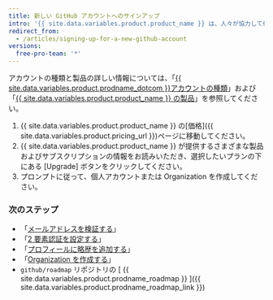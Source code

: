 ```yaml
---
title: 新しい GitHub アカウントへのサインアップ
intro: '{{ site.data.variables.product.product_name }} は、人々が協力して作業するチームのために個人および Organization のユーザアカウントを提供します。'
redirect_from:
  - /articles/signing-up-for-a-new-github-account
versions:
  free-pro-team: '*'
---
```


アカウントの種類と製品の詳しい情報については、「[{{ site.data.variables.product.prodname_dotcom }}アカウントの種類](/articles/types-of-github-accounts)」および「[{{ site.data.variables.product.product_name }} の製品](/articles/github-s-products)」を参照してください。

1. {{ site.data.variables.product.product_name }} の[価格]({{ site.data.variables.product.pricing_url }})ページに移動してください。
2. {{ site.data.variables.product.product_name }} が提供するさまざまな製品およびサブスクリプションの情報をお読みいただき、選択したいプランの下にある [Upgrade] ボタンをクリックしてください。
3. プロンプトに従って、個人アカウントまたは Organization を作成してください。

### 次のステップ

- 「[メールアドレスを検証する](/articles/verifying-your-email-address)」
- 「[2 要素認証を設定する](/articles/configuring-two-factor-authentication)」
- 「[プロフィールに略歴を追加する](/articles/adding-a-bio-to-your-profile)」
- 「[Organization を作成する](/articles/creating-a-new-organization-from-scratch)」
- `github/roadmap` リポジトリの [ {{ site.data.variables.product.prodname_roadmap }} ]({{ site.data.variables.product.prodname_roadmap_link }})
